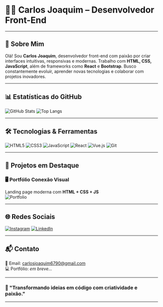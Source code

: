 # 👨‍💻 Carlos Joaquim – Desenvolvedor Front-End


---

## 📌 Sobre Mim

Olá! Sou **Carlos Joaquim**, desenvolvedor front-end com paixão por criar interfaces intuitivas, responsivas e modernas. Trabalho com **HTML, CSS, JavaScript**, além de frameworks como **React** e **Bootstrap**. Busco constantemente evoluir, aprender novas tecnologias e colaborar com projetos inovadores.

---

## 📊 Estatísticas do GitHub

![GitHub Stats](https://github-readme-stats.vercel.app/api?username=CarlosJoaquim&show_icons=true&theme=radical)
![Top Langs](https://github-readme-stats.vercel.app/api/top-langs/?username=CarlosJoaquim&layout=compact&theme=radical)

---

## 🛠️ Tecnologias & Ferramentas

![HTML5](https://img.shields.io/badge/HTML5-E34F26?style=for-the-badge&logo=html5&logoColor=white)
![CSS3](https://img.shields.io/badge/CSS3-1572B6?style=for-the-badge&logo=css3&logoColor=white)
![JavaScript](https://img.shields.io/badge/JavaScript-F7DF1E?style=for-the-badge&logo=javascript&logoColor=black)
![React](https://img.shields.io/badge/React-61DAFB?style=for-the-badge&logo=react&logoColor=black)
![Vue.js](https://img.shields.io/badge/Vue.js-4FC08D?style=for-the-badge&logo=vue.js&logoColor=white)
![Git](https://img.shields.io/badge/Git-F05032?style=for-the-badge&logo=git&logoColor=white)

---

## 💼 Projetos em Destaque


### 🖥️ Portfólio Conexão Visual
Landing page moderna com **HTML + CSS + JS**  
![Portfolio](https://github.com/sushantgb/sushantgb/raw/main/portfolio.png)

---

## 🌐 Redes Sociais

[![Instagram](https://img.shields.io/badge/@carlinhos.joaquim-E4405F?style=for-the-badge&logo=instagram&logoColor=white)](https://www.instagram.com/carlinhos.joaquim)
[![LinkedIn](https://img.shields.io/badge/LinkedIn-0077B5?style=for-the-badge&logo=linkedin&logoColor=white)](https://ao.linkedin.com/in/carlos-joaquim-104284328/pt?trk=public_profile_samename-profile)

---

## 📬 Contato

📧 Email: carlosjoaquim6790@gmail.com  
💻 Portfólio: *em breve...*

---

### 🚀 "Transformando ideias em código com criatividade e paixão."

---


